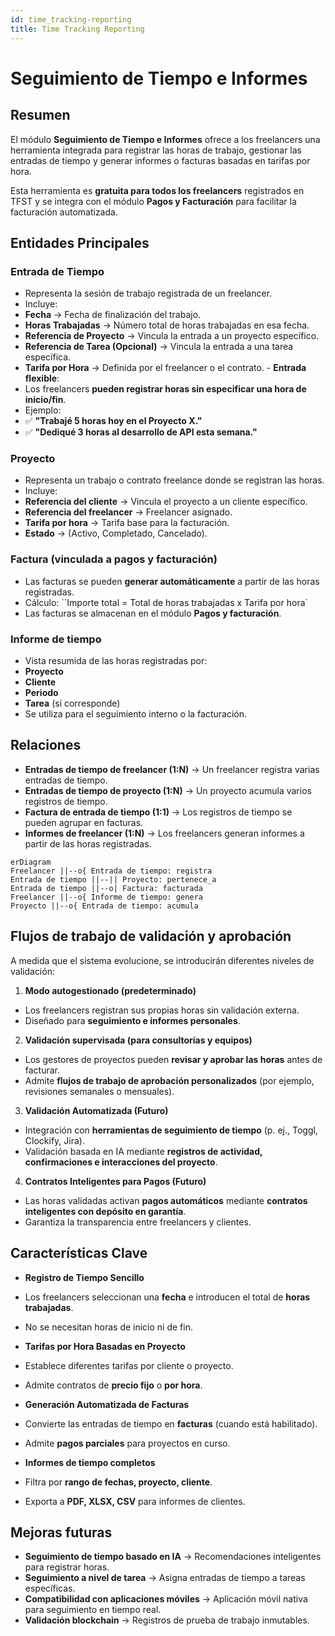 ```yaml
---
id: time_tracking-reporting
title: Time Tracking Reporting
---
```


# Seguimiento de Tiempo e Informes

## Resumen
El módulo **Seguimiento de Tiempo e Informes** ofrece a los freelancers una herramienta integrada para registrar las horas de trabajo, gestionar las entradas de tiempo y generar informes o facturas basadas en tarifas por hora.

Esta herramienta es **gratuita para todos los freelancers** registrados en TFST y se integra con el módulo **Pagos y Facturación** para facilitar la facturación automatizada.

## Entidades Principales

### **Entrada de Tiempo**
- Representa la sesión de trabajo registrada de un freelancer.
- Incluye:
- **Fecha** → Fecha de finalización del trabajo.
- **Horas Trabajadas** → Número total de horas trabajadas en esa fecha.
- **Referencia de Proyecto** → Vincula la entrada a un proyecto específico.
- **Referencia de Tarea (Opcional)** → Vincula la entrada a una tarea específica.
- **Tarifa por Hora** → Definida por el freelancer o el contrato. - **Entrada flexible**:
- Los freelancers **pueden registrar horas sin especificar una hora de inicio/fin**.
- Ejemplo: 
- ✅ **"Trabajé 5 horas hoy en el Proyecto X."**
- ✅ **"Dediqué 3 horas al desarrollo de API esta semana."**

### **Proyecto**
- Representa un trabajo o contrato freelance donde se registran las horas.
- Incluye:
- **Referencia del cliente** → Vincula el proyecto a un cliente específico.
- **Referencia del freelancer** → Freelancer asignado.
- **Tarifa por hora** → Tarifa base para la facturación.
- **Estado** → (Activo, Completado, Cancelado).

### **Factura (vinculada a pagos y facturación)**
- Las facturas se pueden **generar automáticamente** a partir de las horas registradas.
- Cálculo: 
``Importe total = Total de horas trabajadas x Tarifa por hora`
- Las facturas se almacenan en el módulo **Pagos y facturación**.

### **Informe de tiempo**
- Vista resumida de las horas registradas por:
- **Proyecto**
- **Cliente**
- **Periodo**
- **Tarea** (si corresponde)
- Se utiliza para el seguimiento interno o la facturación.

## Relaciones
- **Entradas de tiempo de freelancer (1:N)** → Un freelancer registra varias entradas de tiempo.
- **Entradas de tiempo de proyecto (1:N)** → Un proyecto acumula varios registros de tiempo.
- **Factura de entrada de tiempo (1:1)** → Los registros de tiempo se pueden agrupar en facturas.
- **Informes de freelancer (1:N)** → Los freelancers generan informes a partir de las horas registradas.

```mermaid
erDiagram
Freelancer ||--o{ Entrada de tiempo: registra
Entrada de tiempo ||--|| Proyecto: pertenece_a
Entrada de tiempo ||--o| Factura: facturada
Freelancer ||--o{ Informe de tiempo: genera
Proyecto ||--o{ Entrada de tiempo: acumula
```

## **Flujos de trabajo de validación y aprobación**
A medida que el sistema evolucione, se introducirán diferentes niveles de validación:

1. **Modo autogestionado (predeterminado)**
- Los freelancers registran sus propias horas sin validación externa.
- Diseñado para **seguimiento e informes personales**.

2. **Validación supervisada (para consultorías y equipos)**
- Los gestores de proyectos pueden **revisar y aprobar las horas** antes de facturar.
- Admite **flujos de trabajo de aprobación personalizados** (por ejemplo, revisiones semanales o mensuales).

3. **Validación Automatizada (Futuro)**
- Integración con **herramientas de seguimiento de tiempo** (p. ej., Toggl, Clockify, Jira).
- Validación basada en IA mediante **registros de actividad, confirmaciones e interacciones del proyecto**.

4. **Contratos Inteligentes para Pagos (Futuro)**
- Las horas validadas activan **pagos automáticos** mediante **contratos inteligentes con depósito en garantía**.
- Garantiza la transparencia entre freelancers y clientes.

## Características Clave
- **Registro de Tiempo Sencillo**
- Los freelancers seleccionan una **fecha** e introducen el total de **horas trabajadas**.
- No se necesitan horas de inicio ni de fin.

- **Tarifas por Hora Basadas en Proyecto**
- Establece diferentes tarifas por cliente o proyecto.
- Admite contratos de **precio fijo** o **por hora**.

- **Generación Automatizada de Facturas**
- Convierte las entradas de tiempo en **facturas** (cuando está habilitado).
- Admite **pagos parciales** para proyectos en curso.

- **Informes de tiempo completos**
- Filtra por **rango de fechas, proyecto, cliente**.
- Exporta a **PDF, XLSX, CSV** para informes de clientes.
## Mejoras futuras
- **Seguimiento de tiempo basado en IA** → Recomendaciones inteligentes para registrar horas.
- **Seguimiento a nivel de tarea** → Asigna entradas de tiempo a tareas específicas.
- **Compatibilidad con aplicaciones móviles** → Aplicación móvil nativa para seguimiento en tiempo real.
- **Validación blockchain** → Registros de prueba de trabajo inmutables.